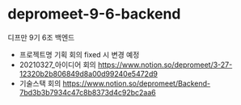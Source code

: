 # depromeet-9-6-backend
디프만 9기 6조 백엔드

- 프로젝트명 기획 회의 fixed 시 변경 예정
- 20210327_아이디어 회의 https://www.notion.so/depromeet/3-27-12320b2b806849d8a00d99240e5472d9
- 기술스택 회의 https://www.notion.so/depromeet/Backend-7bd3b3b7934c47c8b8373d4c92bc2aa6
